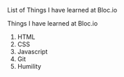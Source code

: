 List of Things I have learned at Bloc.io

Things I have learned at Bloc.io

1. HTML
2. CSS
3. Javascript
4. Git
5. Humility
